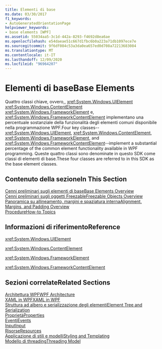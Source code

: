 ```yaml
---
title: Elementi di base
ms.date: 03/30/2017
f1_keywords:
- AutoGeneratedOrientationPage
helpviewer_keywords:
- base elements [WPF]
ms.assetid: 55034aa5-3c1d-442a-8293-f4692d8ea6ae
ms.openlocfilehash: e54daeae51c667d1fbc6b0a223a71db1097ece7e
ms.sourcegitcommit: 9f6df084c53a3da0ea657ed0d708a72213683084
ms.translationtype: MT
ms.contentlocale: it-IT
ms.lasthandoff: 12/09/2020
ms.locfileid: "96964207"
---
```

# <a name="base-elements"></a><span data-ttu-id="247b1-102">Elementi di base</span><span class="sxs-lookup"><span data-stu-id="247b1-102">Base Elements</span></span>
<span data-ttu-id="247b1-103">Quattro classi chiave, ovvero,, <xref:System.Windows.UIElement> <xref:System.Windows.ContentElement> <xref:System.Windows.FrameworkElement> e, <xref:System.Windows.FrameworkContentElement> implementano una percentuale sostanziale della funzionalità degli elementi comuni disponibile nella programmazione WPF.</span><span class="sxs-lookup"><span data-stu-id="247b1-103">Four key classes--<xref:System.Windows.UIElement>, <xref:System.Windows.ContentElement>, <xref:System.Windows.FrameworkElement>, and <xref:System.Windows.FrameworkContentElement>--implement a substantial percentage of the common element functionality available in WPF programming.</span></span> <span data-ttu-id="247b1-104">Queste quattro classi sono denominate in questo SDK come classi di elementi di base.</span><span class="sxs-lookup"><span data-stu-id="247b1-104">These four classes are referred to in this SDK as the base element classes.</span></span>  
  
## <a name="in-this-section"></a><span data-ttu-id="247b1-105">Contenuto della sezione</span><span class="sxs-lookup"><span data-stu-id="247b1-105">In This Section</span></span>  
 [<span data-ttu-id="247b1-106">Cenni preliminari sugli elementi di base</span><span class="sxs-lookup"><span data-stu-id="247b1-106">Base Elements Overview</span></span>](base-elements-overview.md)  
 [<span data-ttu-id="247b1-107">Cenni preliminari sugli oggetti Freezable</span><span class="sxs-lookup"><span data-stu-id="247b1-107">Freezable Objects Overview</span></span>](freezable-objects-overview.md)  
 [<span data-ttu-id="247b1-108">Panoramica su allineamento, margini e spaziatura interna</span><span class="sxs-lookup"><span data-stu-id="247b1-108">Alignment, Margins, and Padding Overview</span></span>](alignment-margins-and-padding-overview.md)  
 [<span data-ttu-id="247b1-109">Procedure</span><span class="sxs-lookup"><span data-stu-id="247b1-109">How-to Topics</span></span>](base-elements-how-to-topics.md)  
  
## <a name="reference"></a><span data-ttu-id="247b1-110">Informazioni di riferimento</span><span class="sxs-lookup"><span data-stu-id="247b1-110">Reference</span></span>  
 <xref:System.Windows.UIElement>  
  
 <xref:System.Windows.ContentElement>  
  
 <xref:System.Windows.FrameworkElement>  
  
 <xref:System.Windows.FrameworkContentElement>  
  
## <a name="related-sections"></a><span data-ttu-id="247b1-111">Sezioni correlate</span><span class="sxs-lookup"><span data-stu-id="247b1-111">Related Sections</span></span>  
 [<span data-ttu-id="247b1-112">Architettura WPF</span><span class="sxs-lookup"><span data-stu-id="247b1-112">WPF Architecture</span></span>](wpf-architecture.md)  
  [<span data-ttu-id="247b1-113">XAML in WPF</span><span class="sxs-lookup"><span data-stu-id="247b1-113">XAML in WPF</span></span>](xaml-in-wpf.md)  
  [<span data-ttu-id="247b1-114">Struttura ad albero e serializzazione degli elementi</span><span class="sxs-lookup"><span data-stu-id="247b1-114">Element Tree and Serialization</span></span>](element-tree-and-serialization.md)  
  [<span data-ttu-id="247b1-115">Proprietà</span><span class="sxs-lookup"><span data-stu-id="247b1-115">Properties</span></span>](properties-wpf.md)  
  [<span data-ttu-id="247b1-116">Eventi</span><span class="sxs-lookup"><span data-stu-id="247b1-116">Events</span></span>](events-wpf.md)  
  [<span data-ttu-id="247b1-117">Input</span><span class="sxs-lookup"><span data-stu-id="247b1-117">Input</span></span>](input-wpf.md)  
  [<span data-ttu-id="247b1-118">Risorse</span><span class="sxs-lookup"><span data-stu-id="247b1-118">Resources</span></span>](resources-wpf.md)  
  [<span data-ttu-id="247b1-119">Applicazione di stili e modelli</span><span class="sxs-lookup"><span data-stu-id="247b1-119">Styling and Templating</span></span>](/dotnet/desktop-wpf/fundamentals/styles-templates-overview)  
  [<span data-ttu-id="247b1-120">Modello di threading</span><span class="sxs-lookup"><span data-stu-id="247b1-120">Threading Model</span></span>](threading-model.md)
